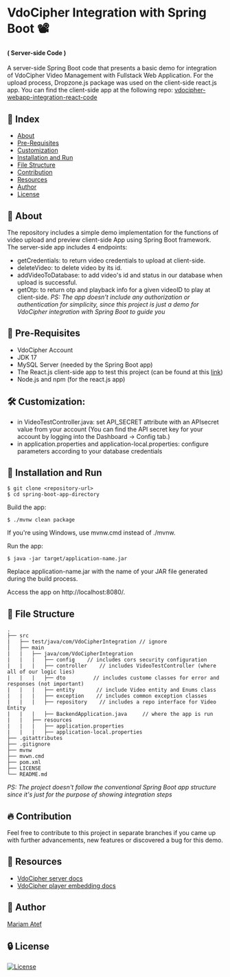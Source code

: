 # VdoCipher Integration with Spring Boot 📽️
#### ( Server-side Code )
A server-side Spring Boot code that presents a basic demo for integration of VdoCipher Video Management with Fullstack Web Application. For the upload process, Dropzone.js package was used on the client-side react.js app. 
You can find the client-side app at the following repo: [vdocipher-webapp-integration-react-code](https://github.com/MariamAtef226/vdocipher-webapp-integration-react-code)



## :ledger: Index

- [About](#beginner-about)
- [Pre-Requisites](#notebook-pre-requisites)
- [Customization](#hammer_and_wrench-customization)
- [Installation and Run](#electric_plug-installation-and-run)
- [File Structure](#file_folder-file-structure)
- [Contribution](#fire-contribution)
- [Resources](#page_facing_up-resources)
- [Author](#star2-author)
- [License](#lock-license)


##  :beginner: About
The repository includes a simple demo implementation for the functions of video upload and preview client-side App using Spring Boot framework. The server-side app includes 4 endpoints:
- getCredentials: to return video credentials to upload at client-side.
- deleteVideo: to delete video by its id.
- addVideoToDatabase: to add video's id and status in our database when upload is successful.
- getOtp: to return otp and playback info for a given videoID to play at client-side.
_PS: The app doesn't include any authorization or authentication for simplicity, since this project is just a demo for VdoCipher integration with Spring Boot to guide you_

## :notebook: Pre-Requisites
- VdoCipher Account
- JDK 17
- MySQL Server (needed by the Spring Boot app)
- The React.js client-side app to test this project (can be found at this [link](https://github.com/MariamAtef226/vdocipher-webapp-integration-react-code))
- Node.js and npm (for the react.js app)


## :hammer_and_wrench: Customization:
- in VideoTestController.java: set API_SECRET attribute with an APIsecret value from your account (You can find the API secret key for your account by logging into the Dashboard -> Config tab.)
- in application.properties and application-local.properties: configure parameters according to your database credentials
  
##  :electric_plug: Installation and Run
```
$ git clone <repository-url>
$ cd spring-boot-app-directory
```
Build the app:
```
$ ./mvnw clean package
```
If you're using Windows, use mvnw.cmd instead of ./mvnw.

Run the app:
```
$ java -jar target/application-name.jar
```
Replace application-name.jar with the name of your JAR file generated during the build process.

Access the app on http://localhost:8080/.


##  :file_folder: File Structure
```
.
├── src
|   ├── test/java/com/VdoCipherIntegration // ignore
│   ├── main
|   |   ├── java/com/VdoCipherIntegration
|   |   |   ├── config    // includes cors security configuration
|   |   |   ├── controller    // includes VideoTestController (where all of our logic lies)
|   |   |   ├── dto         // includes custome classes for error and responses (not important)
|   |   |   ├── entity       // include Video entity and Enums class
|   |   |   ├── exception    // includes common exception classes
|   |   |   ├── repository    // includes a repo interface for Video Entity
|   |   |   ├── BackendApplication.java     // where the app is run
|   |   ├── resources
|   |   |   ├── application.properties 
|   |   |   ├── application-local.properties
├── .gitattributes
├── .gitignore
├── mvnw
├── mvwn.cmd
├── pom.xml
├── LICENSE
└── README.md
```
_PS: The project doesn't follow the conventional Spring Boot app structure since it's just for the purpose of showing integration steps_


##  :fire: Contribution
Feel free to contribute to this project in separate branches if you came up with further advancements, new features or discovered a bug for this demo.


##  :page_facing_up: Resources
- [VdoCipher server docs](https://www.vdocipher.com/docs/server/)
- [VdoCipher player embedding docs](https://www.vdocipher.com/docs/player/v2/)


## :star2: Author
[Mariam Atef](https://www.github.com/MariamAtef226)


##  :lock: License
[![License](http://img.shields.io/:license-MIT-blue.svg)](https://opensource.org/license/mit)
